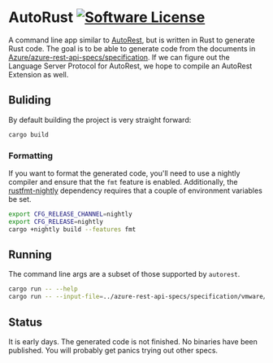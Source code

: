 # AutoRust [![Software License](https://img.shields.io/badge/license-MIT-brightgreen.svg)](LICENSE)

A command line app similar to [AutoRest](https://github.com/azure/autorest), but is written in Rust to generate Rust code. The goal is to be able to generate code from the documents in [Azure/azure-rest-api-specs/specification](https://github.com/Azure/azure-rest-api-specs/tree/master/specification). If we can figure out the Language Server Protocol for AutoRest, we hope to compile an AutoRest Extension as well.

## Buliding

By default building the project is very straight forward:
```sh
cargo build
```

### Formatting

If you want to format the generated code, you'll need to use a nightly compiler and ensure that the `fmt` feature is enabled. Additionally, the [rustfmt-nightly](https://github.com/rust-lang/rustfmt) dependency requires that a couple of environment variables be set.
``` sh
export CFG_RELEASE_CHANNEL=nightly
export CFG_RELEASE=nightly
cargo +nightly build --features fmt
```

## Running
The command line args are a subset of those supported by `autorest`.

``` sh
cargo run -- --help
cargo run -- --input-file=../azure-rest-api-specs/specification/vmware/resource-manager/Microsoft.AVS/stable/2020-03-20/vmware.json
```

## Status

It is early days. The generated code is not finished. No binaries have been published. You will probably get panics trying out other specs.